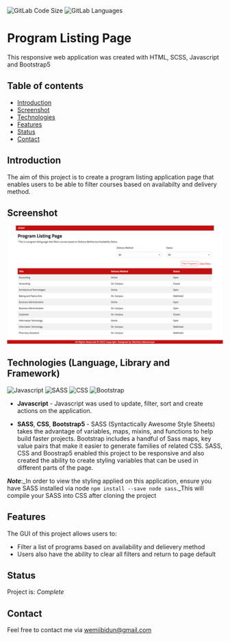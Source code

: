 ![GitLab Code Size](https://img.shields.io/github/languages/code-size/wemiibidun/weather_app2_react)
![GitLab Languages](https://img.shields.io/github/languages/count/wemiibidun/program_listing_page)


# Program Listing Page
This responsive web application was created with HTML, SCSS, Javascript and Bootstrap5

## Table of contents
* [Introduction](#introduction)
* [Screenshot](#screenshot)
* [Technologies](#technologies-language-library-and-framework)
* [Features](#features)
* [Status](#status)
* [Contact](#contact)


## Introduction
The aim of this project is to create a program listing application page that enables users to be able to filter courses based on availabilty and delivery method.


## Screenshot
![Homepage image](https://github.com/wemiibidun/program_listing_page/blob/main/Screen%20Shot.png)


## Technologies (Language, Library and Framework)
![Javascript](https://img.shields.io/badge/Javascript-20232A?style=for-the-badge&logo=javascript&logoColor=F7DF1E)
![SASS](https://img.shields.io/badge/SASS-hotpink.svg?style=for-the-badge&amp;logo=SASS&amp;logoColor=white)
![CSS](https://img.shields.io/badge/CSS-1572B6?&style=for-the-badge&logo=css3&logoColor=white)
![Bootstrap](https://img.shields.io/badge/Bootstrap-239120?style=for-the-badge&logo=bootstrap&logoColor=white)

* **Javascript** - Javascript was used to update, filter, sort and create actions on the application.

* **SASS**, **CSS**, **Bootstrap5** - SASS (Syntactically Awesome Style Sheets) takes the advantage of variables, maps, mixins, and functions to help build faster projects. Bootstrap includes a handful of Sass maps, key value pairs that make it easier to generate families of related CSS. SASS, CSS and Boostrap5 enabled this project to be responsive and also created the ability to create styling variables that can be used in different parts of the page.

_**Note**_:_In order to view the styling applied on this application, ensure you have SASS installed via node `npm install --save node sass`._This will compile your SASS into CSS after cloning the project


## Features
The GUI of this project allows users to:
* Filter a list of programs based on availability and delievery method
* Users also have the ability to clear all filters and return to page default


## Status
Project is: _Complete_


## Contact
Feel free to contact me via wemiibidun@gmail.com
